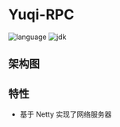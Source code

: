# Yuqi-RPC

![language](https://img.shields.io/badge/language-Java-orange.svg)
![jdk](https://img.shields.io/static/v1?label=jdk&message=11&color=blue)

## 架构图

## 特性
- 基于 Netty 实现了网络服务器
